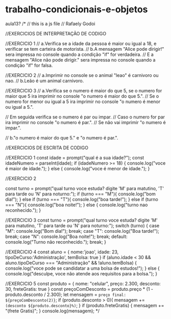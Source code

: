# trabalho-condicionais-e-objetos
aula13?
/*
// this is a js file
// Rafaely Godoi

//EXERCICIOS DE INTERPRETAÇÃO DE CODIGO

//EXERCICIO 1
// a.Verifica se a idade da pessoa é maior ou igual a 18, e verificar se tem carteira de motorista.
// b.A mensagem "Alice pode dirigir!" sera impressa no console quando a condição "if" for verdadeira.
// E a mensagem "Alice não pode dirigir." sera impressa no console quando a condição "if" for falsa.

//EXERCICIO 2
// a.Imprimir no console se o animal "leao" é carnivoro ou nao.
// b.Leão é um animal carnívoro.

//EXERCICIO 3
// a.Verifica se o numero é maior do que 5, se o numero for maior que 5 ira imprimir no console "o numero é maior do que 5.".
// Se o numero for menor ou igual a 5 ira imprimir no console "o numero é menor ou igual a 5.".

// Em seguida verifica se o numero é par ou impar.
// Caso o numero for par ira imprimir no console "o numero é par.".
// Se não vai imprimir "o numero é impar.".

// b."o numero é maior do que 5." e  "o numero é par.".
 

//EXERCICIOS DE ESCRITA DE CODIGO

//EXERCICIO 1
const idade = prompt("qual é a sua idade?");
const idadeNumero = parseInt(idade);
if (idadeNumero >= 18) {
    console.log("voce é maior de idade.");
} else {
    console.log("voce é menor de idade.");
}

//EXERCICIO 2

const turno = prompt("qual turno voce estuda? digite 'M' para matutino, 'T' para tarde ou 'N' para noturno:");
if (turno === "M"){
    console.log("bom dia!");
} else if (turno === "T"){
    console.log("boa tarde!");
} else if (turno === "N"){
    console.log("boa noite!");
} else {
    console.log("turno nao reconhecido.");
}

//EXERCICIO 3
 const turno = prompt("qual turno voce estuda? digite 'M' para matutino, 'T' para tarde ou 'N' para noturno:");
 switch (turno) {
    case "M":
        console.log("Bom dia!");
        break;
    case "T":
        console.log("Boa tarde!");
        break;
    case "N":
        console.log("Boa noite!");
        break;
    default:
        console.log("Turno não reconhecido.");
        break;
 }

//EXERCICIO 4
const aluno = {
    nome:'joao',
    idade: 23,
    tipoDeCurso:'Administração',
    temBolsa: true
}
if (aluno.idade < 30 && aluno.tipoDeCurso === "Administração" && !aluno.temBolsa) {
    console.log("voce pode se candidatar a uma bolsa de estudos!");
} else {
    console.log("desculpe, voce não atende aos requisitos para a bolsa.");
} 

//EXERCICIO 5
const produto = {
    nome: "celular",
    preço: 2.300,
    desconto: 30,
    freteGratis: true
}
const preçoComDesconto = produto.preço * (1 - produto.desconto / 2.300);
let mensagem = `preço final: ${preçoComDesconto(2)}`;
if (produto.desconto > 0){
    mensagem += `(desconto ${produto.desconto}%)`;
}
if (produto.freteGratis) {
    mensagem += "(frete Gratis)";
}
console.log(mensagem);
*/

